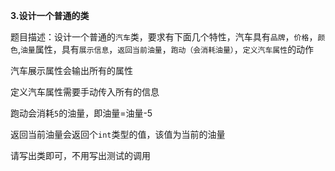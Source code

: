 

**3.设计一个普通的类**

题目描述：设计一个普通的`汽车`类，要求有下面几个特性，汽车具有`品牌`，`价格`，`颜色`,`油量`属性，具有`展示信息`，`返回当前油量`，`跑动（会消耗油量）`，`定义汽车属性`的动作

汽车展示属性会输出所有的属性

定义汽车属性需要手动传入所有的信息

跑动会消耗`5`的油量，即油量=油量-5

返回当前油量会返回个`int`类型的值，该值为当前的油量

请写出类即可，不用写出测试的调用
